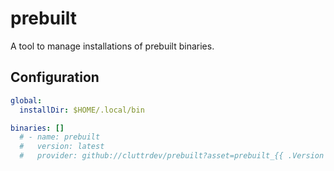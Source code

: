# prebuilt

A tool to manage installations of prebuilt binaries.

## Configuration

```yaml
global:
  installDir: $HOME/.local/bin

binaries: []
  # - name: prebuilt
  #   version: latest
  #   provider: github://cluttrdev/prebuilt?asset=prebuilt_{{ .Version }}_linux_amd64.tar.gz
```
